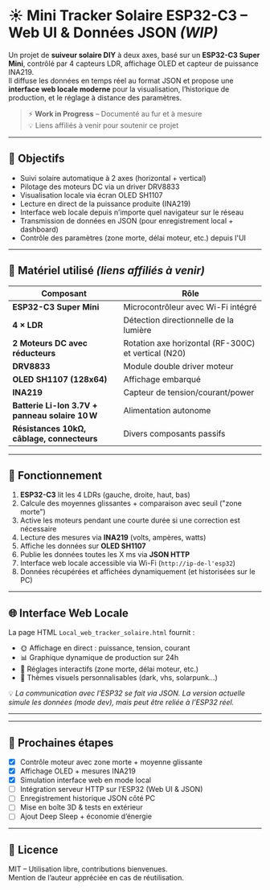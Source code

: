 # ☀️ Mini Tracker Solaire ESP32-C3 – Web UI & Données JSON *(WIP)*

Un projet de **suiveur solaire DIY** à deux axes, basé sur un **ESP32-C3 Super Mini**, contrôlé par 4 capteurs LDR, affichage OLED et capteur de puissance INA219.  
Il diffuse les données en temps réel au format JSON et propose une **interface web locale moderne** pour la visualisation, l’historique de production, et le réglage à distance des paramètres.

> ⚡ **Work in Progress** – Documenté au fur et à mesure  
> 💡 Liens affiliés à venir pour soutenir ce projet

---

## 🎯 Objectifs

- Suivi solaire automatique à 2 axes (horizontal + vertical)
- Pilotage des moteurs DC via un driver DRV8833
- Visualisation locale via écran OLED SH1107
- Lecture en direct de la puissance produite (INA219)
- Interface web locale depuis n’importe quel navigateur sur le réseau
- Transmission de données en JSON (pour enregistrement local + dashboard)
- Contrôle des paramètres (zone morte, délai moteur, etc.) depuis l'UI

---

## 🧩 Matériel utilisé *(liens affiliés à venir)*

| Composant | Rôle |
|----------|------|
| **ESP32-C3 Super Mini** | Microcontrôleur avec Wi-Fi intégré |
| **4 × LDR** | Détection directionnelle de la lumière |
| **2 Moteurs DC avec réducteurs** | Rotation axe horizontal (RF-300C) et vertical (N20) |
| **DRV8833** | Module double driver moteur |
| **OLED SH1107 (128x64)** | Affichage embarqué |
| **INA219** | Capteur de tension/courant/power |
| **Batterie Li-Ion 3.7V + panneau solaire 10 W** | Alimentation autonome |
| **Résistances 10kΩ, câblage, connecteurs** | Divers composants passifs |

---

## 🧠 Fonctionnement

1. **ESP32-C3** lit les 4 LDRs (gauche, droite, haut, bas)
2. Calcule des moyennes glissantes + comparaison avec seuil ("zone morte")
3. Active les moteurs pendant une courte durée si une correction est nécessaire
4. Lecture des mesures via **INA219** (volts, ampères, watts)
5. Affiche les données sur **OLED SH1107**
6. Publie les données toutes les X ms via **JSON HTTP**
7. Interface web locale accessible via Wi-Fi (`http://ip-de-l'esp32`)
8. Données récupérées et affichées dynamiquement (et historisées sur le PC)

---

## 🌐 Interface Web Locale

La page HTML `Local_web_tracker_solaire.html` fournit :

- 🌞 Affichage en direct : puissance, tension, courant
- 📊 Graphique dynamique de production sur 24h
- 🔧 Réglages interactifs (zone morte, délai moteur, etc.)
- 🎨 Thèmes visuels personnalisables (dark, vhs, solarpunk…)

💡 *La communication avec l'ESP32 se fait via JSON. La version actuelle simule les données (mode dev), mais peut être reliée à l’ESP32 réel.*

---


---

## 🚧 Prochaines étapes

- [x] Contrôle moteur avec zone morte + moyenne glissante
- [x] Affichage OLED + mesures INA219
- [x] Simulation interface web en mode local
- [ ] Intégration serveur HTTP sur l’ESP32 (Web UI & JSON)
- [ ] Enregistrement historique JSON côté PC
- [ ] Mise en boîte 3D & tests en extérieur
- [ ] Ajout Deep Sleep + économie d’énergie

---

## 📜 Licence

MIT – Utilisation libre, contributions bienvenues.  
Mention de l’auteur appréciée en cas de réutilisation.
